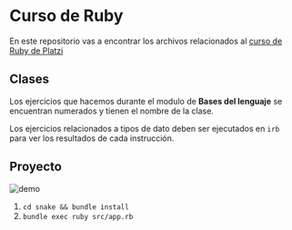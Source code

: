 # Curso de Ruby

En este repositorio vas a encontrar los archivos relacionados al [curso de Ruby de Platzi](https://platzi.com/clases/ruby/)

## Clases

Los ejercicios que hacemos durante el modulo de **Bases del lenguaje** se encuentran numerados y tienen el nombre de la clase.

Los ejercicios relacionados a tipos de dato deben ser ejecutados en `irb` para ver los resultados de cada instrucción.

## Proyecto

![demo](/assets/snake_demo.gif)

1. `cd snake && bundle install`
1. `bundle exec ruby src/app.rb`
